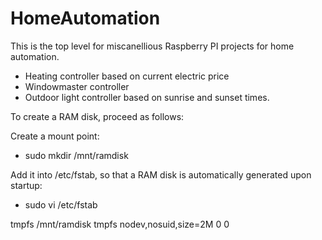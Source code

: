 HomeAutomation
==============

This is the top level for miscanellious Raspberry PI projects for home automation.

* Heating controller based on current electric price
* Windowmaster controller
* Outdoor light controller based on sunrise and sunset times.

To create a RAM disk, proceed as follows:

Create a mount point:

* sudo mkdir /mnt/ramdisk

Add it into /etc/fstab, so that a RAM disk is automatically generated upon startup:

* sudo vi /etc/fstab

tmpfs /mnt/ramdisk tmpfs nodev,nosuid,size=2M 0 0

